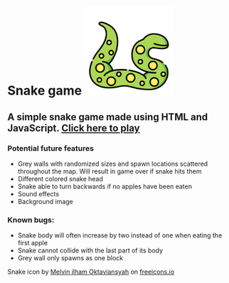 # Snake game <img src="/favicon.svg" alt="snake icon" width="200" height="200" />

## A simple snake game made using HTML and JavaScript. [Click here to play](https://google.com)

### Potential future features
- Grey walls with randomized sizes and spawn locations scattered throughout the map. Will result in game over if snake hits them
- Different colored snake head
- Snake able to turn backwards if no apples have been eaten
- Sound effects
- Background image

### Known bugs:
- Snake body will often increase by two instead of one when eating the first apple
- Snake cannot collide with the last part of its body
- Grey wall only spawns as one block

Snake icon by <a href="https://freeicons.io/profile/8939">Melvin ilham Oktaviansyah</a> on <a href="https://freeicons.io">freeicons.io</a>
